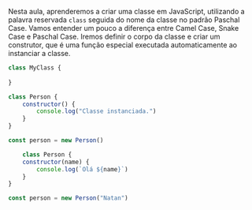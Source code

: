 Nesta aula, aprenderemos a criar uma classe em JavaScript, utilizando a palavra reservada `class` seguida do nome da classe no padrão Paschal Case. Vamos entender um pouco a diferença entre Camel Case, Snake Case e Paschal Case. Iremos definir o corpo da classe e criar um construtor, que é uma função especial executada automaticamente ao instanciar a classe.

```js
class MyClass {
	
}

class Person {
	constructor() {
		console.log("Classe instanciada.")
	}
}

const person = new Person()
```

```js
	class Person {
	constructor(name) {
		console.log(`Olá ${name}`)
	}
}

const person = new Person("Natan")
```
